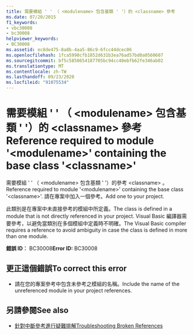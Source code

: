 ```yaml
---
title: 需要模組 ' ' （ <modulename> 包含基類 ' '）的 <classname> 參考
ms.date: 07/20/2015
f1_keywords:
- vbc30008
- bc30008
helpviewer_keywords:
- BC30008
ms.assetid: ec8de475-8a8b-4aa5-86c9-6fcc44dcec06
ms.openlocfilehash: 1fca5990cfb1852d631b3ea76ad57bd0a0560607
ms.sourcegitcommit: bf5c5850654187705bc94cc40ebfb62fe346ab02
ms.translationtype: MT
ms.contentlocale: zh-TW
ms.lasthandoff: 09/23/2020
ms.locfileid: "91075534"
---
```

# <a name="reference-required-to-module-modulename-containing-the-base-class-classname"></a><span data-ttu-id="bec19-102">需要模組 ' ' （ \<modulename> 包含基類 ' '）的 \<classname> 參考</span><span class="sxs-lookup"><span data-stu-id="bec19-102">Reference required to module '\<modulename>' containing the base class '\<classname>'</span></span>

<span data-ttu-id="bec19-103">需要模組 ' ' （ \<modulename> 包含基類 ' '）的參考 \<classname> 。</span><span class="sxs-lookup"><span data-stu-id="bec19-103">Reference required to module '\<modulename>' containing the base class '\<classname>'.</span></span> <span data-ttu-id="bec19-104">請在專案中加入一個參考。</span><span class="sxs-lookup"><span data-stu-id="bec19-104">Add one to your project.</span></span>  
  
 <span data-ttu-id="bec19-105">此類別是在專案中未直接參考的模組中所定義。</span><span class="sxs-lookup"><span data-stu-id="bec19-105">The class is defined in a module that is not directly referenced in your project.</span></span> <span data-ttu-id="bec19-106">Visual Basic 編譯器需要參考，以避免當類別在多個模組中定義時不明確。</span><span class="sxs-lookup"><span data-stu-id="bec19-106">The Visual Basic compiler requires a reference to avoid ambiguity in case the class is defined in more than one module.</span></span>  
  
 <span data-ttu-id="bec19-107">**錯誤 ID︰** BC30008</span><span class="sxs-lookup"><span data-stu-id="bec19-107">**Error ID:** BC30008</span></span>  
  
## <a name="to-correct-this-error"></a><span data-ttu-id="bec19-108">更正這個錯誤</span><span class="sxs-lookup"><span data-stu-id="bec19-108">To correct this error</span></span>  
  
- <span data-ttu-id="bec19-109">請在您的專案參考中包含未參考之模組的名稱。</span><span class="sxs-lookup"><span data-stu-id="bec19-109">Include the name of the unreferenced module in your project references.</span></span>  
  
## <a name="see-also"></a><span data-ttu-id="bec19-110">另請參閱</span><span class="sxs-lookup"><span data-stu-id="bec19-110">See also</span></span>

- [<span data-ttu-id="bec19-111">針對中斷參考進行疑難排解</span><span class="sxs-lookup"><span data-stu-id="bec19-111">Troubleshooting Broken References</span></span>](/visualstudio/ide/troubleshooting-broken-references)
